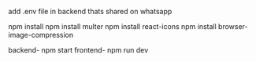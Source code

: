 add .env file in backend thats shared on whatsapp


npm install
npm install multer
npm install react-icons
npm install browser-image-compression

backend- npm start
frontend- npm run dev